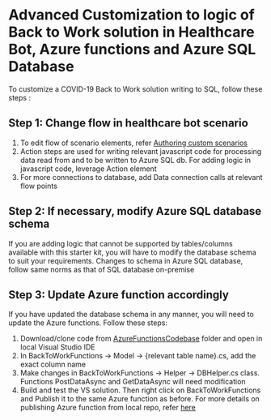 # Advanced Customization to logic of Back to Work solution in Healthcare Bot, Azure functions and Azure SQL Database

To customize a COVID-19 Back to Work solution writing to SQL, follow these steps :
## Step 1: Change flow in healthcare bot scenario
1. To edit flow of scenario elements, refer [Authoring custom scenarios](https://docs.microsoft.com/en-us/healthbot/scenario-authoring/scenario-elements)
2. Action steps are used for writing relevant javascript code for processing data read from and to be written to Azure SQL db. For adding logic in javascript code, leverage Action element
3. For more connections to database, add Data connection calls at relevant flow points


## Step 2: If necessary, modify Azure SQL database schema
If you are adding logic that cannot be supported by tables/columns available with this starter kit, you will have to modify the database schema to suit your requirements. Changes to schema in Azure SQL database, follow same norms as that of SQL database on-premise

## Step 3: Update Azure function accordingly
If you have updated the database schema in any manner, you will need to update the Azure functions. Follow these steps:
1. Download/clone code from [AzureFunctionsCodebase](https://github.com/nikitapitliya006/COVID19-ReturnToWork/tree/master/AzureFunctionsCodebase) folder and open in local Visual Studio IDE
2. In BackToWorkFunctions -> Model -> {relevant table name}.cs, add the exact column name
3. Make changes in BackToWorkFunctions -> Helper -> DBHelper.cs class. Functions PostDataAsync and GetDataAsync will need modification
4. Build and test the VS solution. Then right click on BackToWorkFunctions and Publish it to the same Azure function as before. For more details on publishing Azure function from local repo, refer [here](https://docs.microsoft.com/en-us/azure/azure-functions/functions-develop-vs#publish-to-azure)





